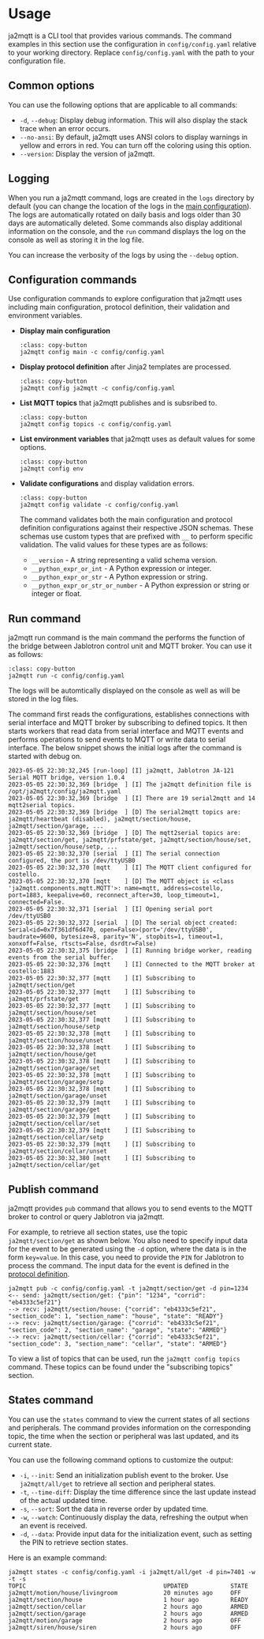# Usage

ja2mqtt is a CLI tool that provides various commands. The command examples in this section use the configuration in `config/config.yaml` relative to your working directory. Replace `config/config.yaml` with the path to your configuration file.

## Common options

You can use the following options that are applicable to all commands:

* `-d`, `--debug`: Display debug information. This will also display the stack trace when an error occurs.
* `--no-ansi`: By default, ja2mqtt uses ANSI colors to display warnings in yellow and errors in red. You can turn off the coloring using this option.
* `--version`: Display the version of ja2mqtt.

## Logging

When you run a ja2mqtt command, logs are created in the `logs` directory by default (you can change the location of the logs in the [main configuration](configuration/main)). The logs are automatically rotated on daily basis and logs older than 30 days are automatically deleted. Some commands also display additional information on the console, and the `run` command displays the log on the console as well as storing it in the log file.

You can increase the verbosity of the logs by using the `--debug` option.

## Configuration commands

Use configuration commands to explore configuration that ja2mqtt uses including main configuration, protocol definition, their validation and environment variables.

* **Display main configuration**

    ```{code-block} bash
    :class: copy-button
    ja2mqtt config main -c config/config.yaml
    ```

* **Display protocol definition** after Jinja2 templates are processed.

    ```{code-block} bash
    :class: copy-button
    ja2mqtt config ja2mqtt -c config/config.yaml
    ```

* **List MQTT topics** that ja2mqtt publishes and is subsribed to.

    ```{code-block} bash
    :class: copy-button
    ja2mqtt config topics -c config/config.yaml
    ```

* **List environment variables** that ja2mqtt uses as default values for some options.

    ```{code-block} bash
    :class: copy-button
    ja2mqtt config env
    ```

* **Validate configurations** and display validation errors.

    ```{code-block} bash
    :class: copy-button
    ja2mqtt config validate -c config/config.yaml
    ```

    The command validates both the main configuration and protocol definition configurations against their respective JSON schemas. These schemas use custom types that are prefixed with `__` to perform specific validation. The valid values for these types are as follows:

    * `__version` - A string representing a valid schema version.
    * `__python_expr_or_int` - A Python expression or integer.
    * `__python_expr_or_str` - A Python expression or string.
    * `__python_expr_or_str_or_number`  - A Python expression or string or integer or float.

## Run command

ja2mqtt run command is the main command the performs the function of the bridge between Jablotron control unit and MQTT broker. You can use it as follows:

```{code-block} bash
:class: copy-button
ja2mqtt run -c config/config.yaml
```

The logs will be automtically displayed on the console as well as will be stored in the log files.

The command first reads the configurations, establishes connections with serial interface and MQTT broker by subscribing to defined topics. It then starts workers that read data from serial interface and MQTT events and performs operations to send events to MQTT or write data to serial interface. The below snippet shows the initial logs after the command is started with debug on.

```
2023-05-05 22:30:32,245 [run-loop] [I] ja2mqtt, Jablotron JA-121 Serial MQTT bridge, version 1.0.4
2023-05-05 22:30:32,369 [bridge  ] [I] The ja2mqtt definition file is /opt/ja2mqtt/config/ja2mqtt.yaml
2023-05-05 22:30:32,369 [bridge  ] [I] There are 19 serial2mqtt and 14 mqtt2serial topics.
2023-05-05 22:30:32,369 [bridge  ] [D] The serial2mqtt topics are: ja2mqtt/heartbeat (disabled), ja2mqtt/section/house, ja2mqtt/section/garage, ...
2023-05-05 22:30:32,369 [bridge  ] [D] The mqtt2serial topics are: ja2mqtt/section/get, ja2mqtt/prfstate/get, ja2mqtt/section/house/set, ja2mqtt/section/house/setp, ...
2023-05-05 22:30:32,370 [serial  ] [I] The serial connection configured, the port is /dev/ttyUSB0
2023-05-05 22:30:32,370 [mqtt    ] [I] The MQTT client configured for costello.
2023-05-05 22:30:32,370 [mqtt    ] [D] The MQTT object is <class 'ja2mqtt.components.mqtt.MQTT'>: name=mqtt, address=costello, port=1883, keepalive=60, reconnect_after=30, loop_timeout=1, connected=False.
2023-05-05 22:30:32,371 [serial  ] [I] Opening serial port /dev/ttyUSB0
2023-05-05 22:30:32,372 [serial  ] [D] The serial object created: Serial<id=0x7f361df6d470, open=False>(port='/dev/ttyUSB0', baudrate=9600, bytesize=8, parity='N', stopbits=1, timeout=1, xonxoff=False, rtscts=False, dsrdtr=False)
2023-05-05 22:30:32,375 [bridge  ] [I] Running bridge worker, reading events from the serial buffer.
2023-05-05 22:30:32,376 [mqtt    ] [I] Connected to the MQTT broker at costello:1883
2023-05-05 22:30:32,377 [mqtt    ] [I] Subscribing to ja2mqtt/section/get
2023-05-05 22:30:32,377 [mqtt    ] [I] Subscribing to ja2mqtt/prfstate/get
2023-05-05 22:30:32,377 [mqtt    ] [I] Subscribing to ja2mqtt/section/house/set
2023-05-05 22:30:32,377 [mqtt    ] [I] Subscribing to ja2mqtt/section/house/setp
2023-05-05 22:30:32,378 [mqtt    ] [I] Subscribing to ja2mqtt/section/house/unset
2023-05-05 22:30:32,378 [mqtt    ] [I] Subscribing to ja2mqtt/section/house/get
2023-05-05 22:30:32,378 [mqtt    ] [I] Subscribing to ja2mqtt/section/garage/set
2023-05-05 22:30:32,378 [mqtt    ] [I] Subscribing to ja2mqtt/section/garage/setp
2023-05-05 22:30:32,378 [mqtt    ] [I] Subscribing to ja2mqtt/section/garage/unset
2023-05-05 22:30:32,379 [mqtt    ] [I] Subscribing to ja2mqtt/section/garage/get
2023-05-05 22:30:32,379 [mqtt    ] [I] Subscribing to ja2mqtt/section/cellar/set
2023-05-05 22:30:32,379 [mqtt    ] [I] Subscribing to ja2mqtt/section/cellar/setp
2023-05-05 22:30:32,379 [mqtt    ] [I] Subscribing to ja2mqtt/section/cellar/unset
2023-05-05 22:30:32,380 [mqtt    ] [I] Subscribing to ja2mqtt/section/cellar/get
```


## Publish command

ja2mqtt provides `pub` command that allows you to send events to the MQTT broker to control or query Jablotron via ja2mqtt.

For example, to retrieve all section states, use the topic `ja2mqtt/section/get` as shown below. You also need to specify input data for the event to be generated using the `-d` option, where the data is in the form `key=value`. In this case, you need to provide the `PIN` for Jablotron to process the command. The input data for the event is defined in the [protocol definition](configuration/ja2mqtt).

```
ja2mqtt pub -c config/config.yaml -t ja2mqtt/section/get -d pin=1234
<-- send: ja2mqtt/section/get: {"pin": "1234", "corrid": "eb4333c5ef21"}
--> recv: ja2mqtt/section/house: {"corrid": "eb4333c5ef21", "section_code": 1, "section_name": "house", "state": "READY"}
--> recv: ja2mqtt/section/garage: {"corrid": "eb4333c5ef21", "section_code": 2, "section_name": "garage", "state": "ARMED"}
--> recv: ja2mqtt/section/cellar: {"corrid": "eb4333c5ef21", "section_code": 3, "section_name": "cellar", "state": "ARMED"}
```

To view a list of topics that can be used, run the `ja2mqtt config topics` command. These topics can be found under the "subscribing topics" section.

## States command

You can use the `states` command to view the current states of all sections and peripherals. The command provides information on the corresponding topic, the time when the section or peripheral was last updated, and its current state.

You can use the following command options to customize the output:

* `-i`, `--init`: Send an initialization publish event to the broker. Use `ja2mqtt/all/get` to retrieve all section and peripheral states.
* `-t`, `--time-diff`: Display the time difference since the last update instead of the actual updated time.
* `-s`, `--sort`: Sort the data in reverse order by updated time.
* `-w`, `--watch`: Continuously display the data, refreshing the output when an event is received.
* `-d`, `--data`: Provide input data for the initialization event, such as setting the PIN to retrieve section states.

Here is an example command:

```
ja2mqtt states -c config/config.yaml -i ja2mqtt/all/get -d pin=7401 -w -t -s
TOPIC                                       UPDATED            STATE
ja2mqtt/motion/house/livingroom             20 minutes ago     OFF
ja2mqtt/section/house                       1 hour ago         READY
ja2mqtt/section/cellar                      2 hours ago        ARMED
ja2mqtt/section/garage                      2 hours ago        ARMED
ja2mqtt/motion/garage                       2 hours ago        OFF
ja2mqtt/siren/house/siren                   2 hours ago        OFF
```
